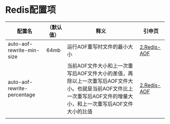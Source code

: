 # Redis配置项

| 配置名                      | （默认值） | 释义                                                         | 引申页                        |
| --------------------------- | ---------- | ------------------------------------------------------------ | ----------------------------- |
| auto-aof-rewrite-min-size   | 64mb       | 运行AOF重写时文件的最小大小                                  | [2.Redis-AOF](2.Redis-AOF.md) |
| auto-aof-rewrite-percentage |            | 当前AOF文件大小和上一次重写后AOF文件大小的差值，再除以上一次重写后AOF文件大小。也就是当前AOF文件比上一次重写后AOF文件的增量大小，和上一次重写后AOF文件大小的比值 | [2.Redis-AOF](2.Redis-AOF.md) |
|                             |            |                                                              |                               |

